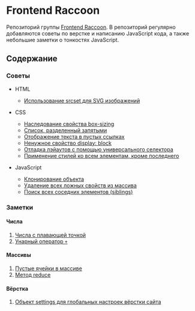 # Frontend Raccoon
Репозиторий группы [Frontend Raccoon](http://vk.com/jsraccoon). В репозиторий регулярно добавляются советы по верстке и написанию JavaScript кода, а также небольшие заметки о тонкостях JavaScript.

## Содержание
### Советы
* HTML
	* [Использование srcset для SVG изображений](/advices/srcset/srcset.md)
* CSS
	* [Наследование свойства box-sizing](/advices/box_sizing/box_sizing.md)
	* [Список, разделенный запятыми](/advices/css_lists/css_lists.md)
	* [Отображение текста в пустых ссылках](/advices/empty_links/empty_links.md)
	* [Ненужное свойство display: block](/advices/floats/floats.md)
	* [Отладка лэйаутов с помощью универсального селектора](/advices/layout_debug/layout_debug.md)
	* [Применение стилей ко всем элементам, кроме последнего](/advices/not_last/not_last.md)

* JavaScript
	* [Клонирование объекта](/advices/clone/clone.md)
	* [Удаление всех ложных свойств из массива](/advices/filter_boolean/filter_boolean.md)
	* [Поиск всех соседних элементов (siblings)](/advices/siblings/siblings.md)


### Заметки
#### Числа
1. [Числа с плавающей точкой](/tests/numbers/dot.md)
2. [Унарный оператор `+`](/tests/numbers/plus_operator.md)

#### Массивы
1. [Пустые ячейки в массиве](/tests/arrays/empty.md)
2. [Метод reduce](/tests/arrays/reduce.md)

#### Вёрстка
1. [Объект settings для глобальных настроек вёрстки сайта](/articles/basic_settings.md)